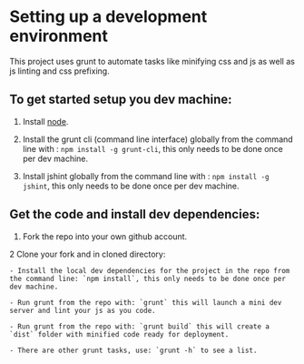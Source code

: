 # Setting up a development environment

This project uses grunt to automate tasks like minifying css and js as well as js linting and css prefixing.

## To get started setup you dev machine:

1. Install [node](http://nodejs.org).

2. Install the grunt cli (command line interface) globally from the command line with : `npm install -g grunt-cli`, this only needs to be done once per dev machine.

3. Install jshint globally from the command line with : `npm install -g jshint`, this only needs to be done once per dev machine.

## Get the code and install dev dependencies:

1. Fork the repo into your own github account.

2 Clone your fork and in cloned directory:

    - Install the local dev dependencies for the project in the repo from the command line: `npm install`, this only needs to be done once per dev machine.

    - Run grunt from the repo with: `grunt` this will launch a mini dev server and lint your js as you code.

    - Run grunt from the repo with: `grunt build` this will create a `dist` folder with minified code ready for deployment.

    - There are other grunt tasks, use: `grunt -h` to see a list.
